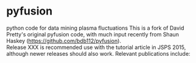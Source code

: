 # pyfusion
python code for data mining plasma fluctuations
This is a fork of David Pretty's original pyfusion code, with much input recently from Shaun Haskey 
(https://github.com/bdb112/pyfusion).   
Release XXX is recommended use with the tutorial article in JSPS 2015, although newer releases should also work.
Relevant publications include:


